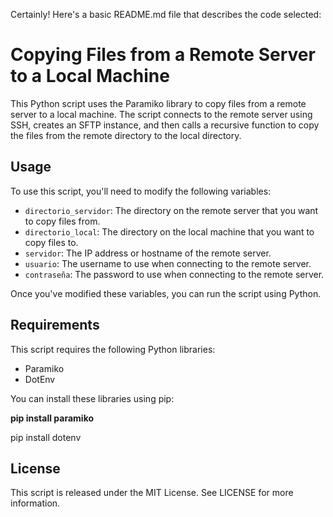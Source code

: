 Certainly! Here's a basic README.md file that describes the code selected:

# Copying Files from a Remote Server to a Local Machine

This Python script uses the Paramiko library to copy files from a remote server to a local machine. The script connects to the remote server using SSH, creates an SFTP instance, and then calls a recursive function to copy the files from the remote directory to the local directory.

## Usage

To use this script, you'll need to modify the following variables:

* `directorio_servidor`: The directory on the remote server that you want to copy files from.
* `directorio_local`: The directory on the local machine that you want to copy files to.
* `servidor`: The IP address or hostname of the remote server.
* `usuario`: The username to use when connecting to the remote server.
* `contraseña`: The password to use when connecting to the remote server.

Once you've modified these variables, you can run the script using Python.

## Requirements

This script requires the following Python libraries:

* Paramiko
* DotEnv

You can install these libraries using pip:

**pip install paramiko**

pip install dotenv

## License

This script is released under the MIT License. See LICENSE for more information.
